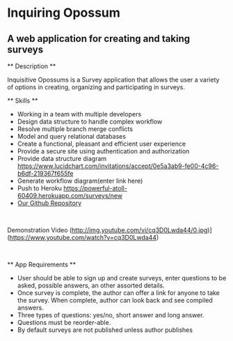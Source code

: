 # __Inquiring Opossum__
## A web application for creating and taking surveys
** Description **

Inquisitive Opossums is a Survey application that allows the user a variety of options in creating, organizing and participating in surveys.

** Skills **
* Working in a team with multiple developers
* Design data structure to handle complex workflow
* Resolve multiple branch merge conflicts
* Model and query relational databases
* Create a functional, pleasant and efficient user experience
* Provide a secure site using authentication and authorization
* Provide data structure diagram https://www.lucidchart.com/invitations/accept/0e5a3ab9-fe00-4c96-b6df-219367f655fe
* Generate workflow diagram(enter link here)
* Push to Heroku https://powerful-atoll-60409.herokuapp.com/surveys/new
* [Our Github Repository](https://github.com/Inquiring-Opossums/survey_opossum.git)
<br>

Demonstration Video
(http://img.youtube.com/vi/cq3D0Lwda44/0.jpg)](https://www.youtube.com/watch?v=cq3D0Lwda44)

<br>

** App Requirements **
* User should be able to sign up and create surveys, enter questions to be asked, possible answers, an other assorted details.
* Once survey is complete, the author can offer a link for anyone to take the survey.  When complete, author can look back and see compiled answers.
* Three types of questions: yes/no, short answer and long answer.
* Questions must be reorder-able.
* By default surveys are not published unless author publishes

